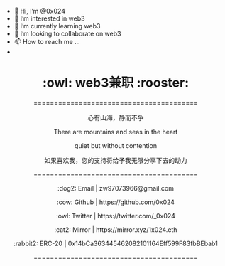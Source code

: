 - 👋 Hi, I’m @0x024
- 👀 I’m interested in web3
- 🌱 I’m currently learning web3
- 💞️ I’m looking to collaborate on web3
- 📫 How to reach me ...
- 
<h1 align="center">:owl: web3兼职 :rooster: </h1>
<p align="center">========================================
<p align="center">心有山海，静而不争</p>
<p align="center">There are mountains and seas in the heart 
<p align="center">quiet but without contention 
<p align="center">如果喜欢我，您的支持将给予我无限分享下去的动力
<p align="center">========================================
<p align="center">:dog2: Email | zw97073966@gmail.com</p>
<p align="center">:cow: Github | https://github.com/0x024</p>
<p align="center">:owl: Twitter | https://twitter.com/_0x024</p>
<p align="center">:cat2: Mirror | https://mirror.xyz/1x024.eth</p>
<p align="center">:rabbit2: ERC-20 | 0x14bCa363445462082101164Eff599F83fbBEbab1</p></p>
<p align="center">========================================



<!---
0x024/0x024 is a ✨ special ✨ repository because its `README.md` (this file) appears on your GitHub profile.
You can click the Preview link to take a look at your changes.
--->
